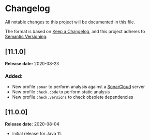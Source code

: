 # Changelog
All notable changes to this project will be documented in this file.

The format is based on [Keep a Changelog](https://keepachangelog.com/en/1.0.0/),
and this project adheres to [Semantic Versioning](https://semver.org/spec/v2.0.0.html).

## [11.1.0]
**Release date:** 2020-08-23
### Added:
- New profile `sonar` to perform analysis against a [SonarCloud](https://sonarcloud.io/projects) server
- New profile `check.code` to perform static analysis
- New profile `check.versions` to check obsolete dependencies

## [11.0.0]
**Release date:** 2020-08-04

- Initial release for Java 11.
